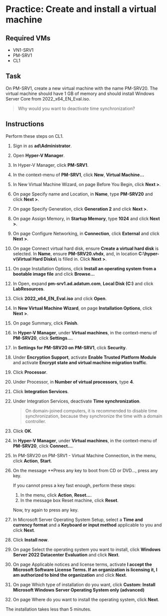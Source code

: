 # Practice: Create and install a virtual machine

## Required VMs

* VN1-SRV1
* PM-SRV1
* CL1

## Task

On PM-SRV1, create a new virtual machine with the name PM-SRV20. The virtual machine should have 1 GB of memory and should install Windows Server Core from 2022_x64_EN_Eval.iso.

> Why would you want to deactivate time synchronization?

## Instructions

Perform these steps on CL1.

1. Sign in as **ad\Administrator**.
1. Open **Hyper-V Manager**.
1. In Hyper-V Manager, click **PM-SRV1**.
1. In the context-menu of **PM-SRV1**, click **New**, **Virtual Machine...**
1. In New Virtual Machine Wizard, on page Before You Begin, click **Next >**.
1. On page Specify name and Location, in **Name**, type **PM-SRV20** and click **Next >**.
1. On page Specify Generation, click **Generation 2** and click **Next >**.
1. On page Assign Memory, in **Startup Memory**, type **1024** and click **Next >**.
1. On page Configure Networking, in **Connection**, click **External** and click **Next >**.
1. On page Connect virtual hard disk, ensure **Create a virtual hard disk** is selected. In **Name**, ensure **PM-SRV20.vhdx**, and, in location **C:\\hyper-v\\Virtual Hard Disks\\** is filled in. Click **Next >**.
1. On page Installation Options, click **Install an operating system from a bootable image file** and click **Browse...**
1. In Open, expand **pm-srv1.ad.adatum.com**, **Local Disk (C:)** and click **LabResources**.
1. Click **2022_x64_EN_Eval.iso** and click **Open**.
1. In **New Virtual Machine Wizard**, on page **Installation Options**, click **Next >**.
1. On page Summary, click **Finish**.
1. In **Hyper-V Manager**, under **Virtual machines**, in the context-menu of **PM-SRV20**, click **Settings...**.
1. In **Settings for PM-SRV20 on PM-SRV1**, click **Security**.
1. Under **Encryption Support**, activate **Enable Trusted Platform Module** and activate **Encrypt state and virtual machine migration traffic**.
1. Click **Processor**.
1. Under Processor, in **Number of virtual processors**, type **4**.
1. Click **Integration Services**.
1. Under Integration Services, deactivate **Time synchronization**.

    > On domain-joined computers, it is recommended to disable time synchronization, because they synchronize the time with a domain controller.

1. Click **OK**.
1. In **Hyper-V Manager**, under **Virtual machines**, in the context-menu of **PM-SRV20**, click **Connect...**.
1. In PM-SRV20 on PM-SRV1 - Virtual Machine Connection, in the menu, click **Action**, **Start**.
1. On the message **Press any key to boot from CD or DVD..., press any key.

    If you cannot press a key fast enough, perform these steps:

    1. In the menu, click **Action**, **Reset...**.
    1. In the message box Reset machine, click **Reset**.

    Now, try again to press any key.

1. In Microsoft Server Operating System Setup, select a **Time and currency format** and a **Keyboard or input method** applicable to you and click **Next**.
1. Click **Install now**.
1. On page Select the operating system you want to install, click **Windows Server 2022 Datacenter Evaluation** and click **Next**.
1. On page Applicable notices and license terms, activate **I accept the Microsoft Software License Terms. If an organization is licensing it, I am authorized to bind the organization** and click **Next**.
1. On page Which type of installation do you want, click **Custom: Install Microsoft Windows Server Operating System only (advanced)**
1. On page Where do you want to install the operating system, click **Next**.

The installation takes less than 5 minutes.
